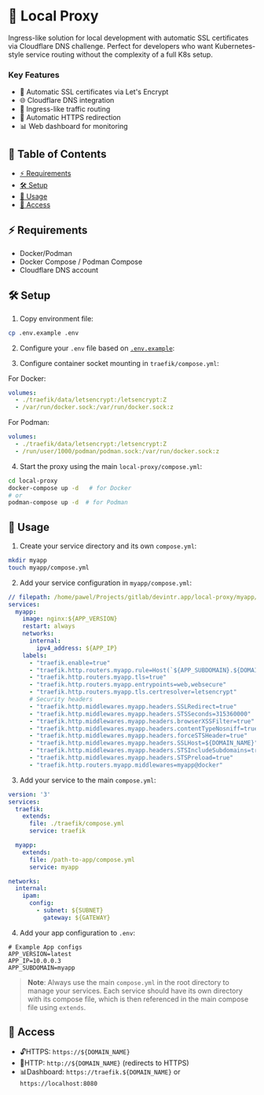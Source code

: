 # 🔄 Local Proxy

Ingress-like solution for local development with automatic SSL certificates via Cloudflare DNS challenge. Perfect for developers who want Kubernetes-style service routing without the complexity of a full K8s setup.

### Key Features
- 🔐 Automatic SSL certificates via Let's Encrypt
- 🌐 Cloudflare DNS integration
- 🚦 Ingress-like traffic routing
- 🔄 Automatic HTTPS redirection
- 📊 Web dashboard for monitoring

## 📑 Table of Contents
- [⚡ Requirements](#requirements)
- [🛠️ Setup](#setup)
- [📝 Usage](#usage)
- [🔑 Access](#access)

## ⚡ Requirements

- Docker/Podman
- Docker Compose / Podman Compose
- Cloudflare DNS account

## 🛠️ Setup

1. Copy environment file:
```bash
cp .env.example .env
```

2. Configure your `.env` file based on [`.env.example`](.env.example):

3. Configure container socket mounting in `traefik/compose.yml`:

For Docker:
```yaml
volumes:
  - ./traefik/data/letsencrypt:/letsencrypt:Z
  - /var/run/docker.sock:/var/run/docker.sock:z
```
For Podman:
```yaml
volumes:
  - ./traefik/data/letsencrypt:/letsencrypt:Z
  - /run/user/1000/podman/podman.sock:/var/run/docker.sock:z
```

4. Start the proxy using the main `local-proxy/compose.yml`:
```bash
cd local-proxy
docker-compose up -d   # for Docker
# or
podman-compose up -d  # for Podman
```

## 📝 Usage

1. Create your service directory and its own `compose.yml`:

```bash
mkdir myapp
touch myapp/compose.yml
```

2. Add your service configuration in `myapp/compose.yml`:
```yaml
// filepath: /home/pawel/Projects/gitlab/devintr.app/local-proxy/myapp/compose.yml
services:
  myapp:
    image: nginx:${APP_VERSION}
    restart: always
    networks:
      internal:
        ipv4_address: ${APP_IP}
    labels:
      - "traefik.enable=true"
      - "traefik.http.routers.myapp.rule=Host(`${APP_SUBDOMAIN}.${DOMAIN_NAME}`)"
      - "traefik.http.routers.myapp.tls=true"
      - "traefik.http.routers.myapp.entrypoints=web,websecure"
      - "traefik.http.routers.myapp.tls.certresolver=letsencrypt"
      # Security headers
      - "traefik.http.middlewares.myapp.headers.SSLRedirect=true"
      - "traefik.http.middlewares.myapp.headers.STSSeconds=315360000"
      - "traefik.http.middlewares.myapp.headers.browserXSSFilter=true"
      - "traefik.http.middlewares.myapp.headers.contentTypeNosniff=true"
      - "traefik.http.middlewares.myapp.headers.forceSTSHeader=true"
      - "traefik.http.middlewares.myapp.headers.SSLHost=${DOMAIN_NAME}"
      - "traefik.http.middlewares.myapp.headers.STSIncludeSubdomains=true"
      - "traefik.http.middlewares.myapp.headers.STSPreload=true"
      - "traefik.http.routers.myapp.middlewares=myapp@docker"
```

3. Add your service to the main `compose.yml`:
```yaml
version: '3'
services:
  traefik:
    extends:
      file: ./traefik/compose.yml
      service: traefik

  myapp:
    extends:
      file: /path-to-app/compose.yml
      service: myapp

networks:
  internal:
    ipam:
      config:
        - subnet: ${SUBNET}
          gateway: ${GATEWAY}
```

4. Add your app configuration to `.env`:
```env
# Example App configs
APP_VERSION=latest
APP_IP=10.0.0.3
APP_SUBDOMAIN=myapp
```

> **Note**: Always use the main `compose.yml` in the root directory to manage your services. Each service should have its own directory with its compose file, which is then referenced in the main compose file using `extends`.

## 🔑 Access

- 🔓️HTTPS: `https://${DOMAIN_NAME}`
- 🔐HTTP: `http://${DOMAIN_NAME}` (redirects to HTTPS)
- 📊Dashboard: `https://traefik.${DOMAIN_NAME}` or `https://localhost:8080`